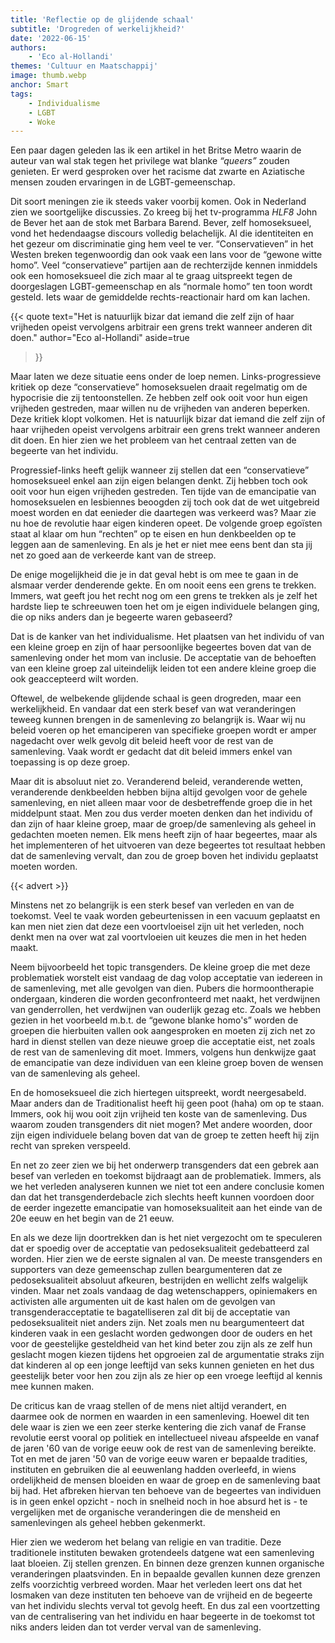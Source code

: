```yaml
---
title: 'Reflectie op de glijdende schaal'
subtitle: 'Drogreden of werkelijkheid?'
date: '2022-06-15'
authors:
    - 'Eco al-Hollandi'
themes: 'Cultuur en Maatschappij'
image: thumb.webp
anchor: Smart
tags:
    - Individualisme
    - LGBT
    - Woke
---
```


Een paar dagen geleden las ik een artikel in het Britse Metro waarin de auteur van wal stak tegen het privilege wat blanke _“queers”_ zouden genieten. Er werd gesproken over het racisme dat zwarte en Aziatische mensen zouden ervaringen in de LGBT-gemeenschap.

Dit soort meningen zie ik steeds vaker voorbij komen. Ook in Nederland zien we soortgelijke discussies. Zo kreeg bij het tv-programma _HLF8_ John de Bever het aan de stok met Barbara Barend. Bever, zelf homoseksueel, vond het hedendaagse discours volledig belachelijk. 
Al die identiteiten en het gezeur om discriminatie ging hem veel te ver. “Conservatieven” in het Westen breken tegenwoordig dan ook vaak een lans voor de “gewone witte homo”. Veel “conservatieve” partijen aan de rechterzijde kennen inmiddels ook een homoseksueel die zich maar al te graag uitspreekt tegen de doorgeslagen LGBT-gemeenschap en als “normale homo” ten toon wordt gesteld. Iets waar de gemiddelde rechts-reactionair hard om kan lachen.

{{< quote
	text="Het is natuurlijk bizar dat iemand die zelf zijn of haar vrijheden opeist vervolgens arbitrair een grens trekt wanneer anderen dit doen."
	author="Eco al-Hollandi"
	aside=true
>}}

Maar laten we deze situatie eens onder de loep nemen. Links-progressieve kritiek op deze “conservatieve” homoseksuelen draait regelmatig om de hypocrisie die zij tentoonstellen. Ze hebben zelf ook ooit voor hun eigen vrijheden gestreden, maar willen nu de vrijheden van anderen beperken. Deze kritiek klopt volkomen. Het is natuurlijk bizar dat iemand die zelf zijn of haar vrijheden opeist vervolgens arbitrair een grens trekt wanneer anderen dit doen. En hier zien we het probleem van het centraal zetten van de begeerte van het individu.

Progressief-links heeft gelijk wanneer zij stellen dat een “conservatieve” homoseksueel enkel aan zijn eigen belangen denkt. Zij hebben toch ook ooit voor hun eigen vrijheden gestreden. Ten tijde van de emancipatie van homoseksuelen en lesbiennes beoogden zij toch ook dat de wet uitgebreid moest worden en dat eenieder die daartegen was verkeerd was?
Maar zie nu hoe de revolutie haar eigen kinderen opeet. De volgende groep egoïsten staat al klaar om hun “rechten” op te eisen en hun denkbeelden op te leggen aan de samenleving. En als je het er niet mee eens bent dan sta jij net zo goed aan de verkeerde kant van de streep.

De enige mogelijkheid die je in dat geval hebt is om mee te gaan in de alsmaar verder denderende gekte. En om nooit eens een grens te trekken. Immers, wat geeft jou het recht nog om een grens te trekken als je zelf het hardste liep te schreeuwen toen het om je eigen individuele belangen ging, die op niks anders dan je begeerte waren gebaseerd?

Dat is de kanker van het individualisme. Het plaatsen van het individu of van een kleine groep en zijn of haar persoonlijke begeertes boven dat van de samenleving onder het mom van inclusie. De acceptatie van de behoeften van een kleine groep zal uiteindelijk leiden tot een andere kleine groep die ook geaccepteerd wilt worden. 

Oftewel, de welbekende glijdende schaal is geen drogreden, maar een werkelijkheid. En vandaar dat een sterk besef van wat veranderingen teweeg kunnen brengen in de samenleving zo belangrijk is. Waar wij nu beleid voeren op het emanciperen van specifieke groepen wordt er amper nagedacht over welk gevolg dit beleid heeft voor de rest van de samenleving. Vaak wordt er gedacht dat dit beleid immers enkel van toepassing is op deze groep.

Maar dit is absoluut niet zo. Veranderend beleid, veranderende wetten, veranderende denkbeelden hebben bijna altijd gevolgen voor de gehele samenleving, en niet alleen maar voor de desbetreffende groep die in het middelpunt staat. Men zou dus verder moeten denken dan het individu of dan zijn of haar kleine groep, maar de groep/de samenleving als geheel in gedachten moeten nemen. Elk mens heeft zijn of haar begeertes, maar als het implementeren of het uitvoeren van deze begeertes tot resultaat hebben dat de samenleving vervalt, dan zou de groep boven het individu geplaatst moeten worden.

{{< advert >}}

Minstens net zo belangrijk is een sterk besef van verleden en van de toekomst. Veel te vaak worden gebeurtenissen in een vacuum geplaatst en kan men niet zien dat deze een voortvloeisel zijn uit het verleden, noch denkt men na over wat zal voortvloeien uit keuzes die men in het heden maakt.

Neem bijvoorbeeld het topic transgenders. De kleine groep die met deze problematiek worstelt eist vandaag de dag volop acceptatie van iedereen in de samenleving, met alle gevolgen van dien. Pubers die hormoontherapie ondergaan, kinderen die worden geconfronteerd met naakt, het verdwijnen van genderrollen, het verdwijnen van ouderlijk gezag etc. Zoals we hebben gezien in het voorbeeld m.b.t.  de “gewone blanke homo's” worden de groepen die hierbuiten vallen ook aangesproken en moeten zij zich net zo hard in dienst stellen van deze nieuwe groep die acceptatie eist, net zoals de rest van de samenleving dit moet. Immers, volgens hun denkwijze gaat de emancipatie van deze individuen van een kleine groep boven de wensen van de samenleving als geheel.

En de homoseksueel die zich hiertegen uitspreekt, wordt neergesabeld. Maar anders dan de Traditionalist heeft hij geen poot (haha) om op te staan. Immers, ook hij wou ooit zijn vrijheid ten koste van de samenleving. Dus waarom zouden transgenders dit niet mogen? Met andere woorden, door zijn eigen individuele belang boven dat van de groep te zetten heeft hij zijn recht van spreken verspeeld.

En net zo zeer zien we bij het onderwerp transgenders dat een gebrek aan besef van verleden en toekomst bijdraagt aan de problematiek. Immers, als we het verleden analyseren kunnen we niet tot een andere conclusie komen dan dat het transgenderdebacle zich slechts heeft kunnen voordoen door de eerder ingezette emancipatie van homoseksualiteit aan het einde van de 20e eeuw en het begin van de 21 eeuw.

En als we deze lijn doortrekken dan is het niet vergezocht om te speculeren dat er spoedig over de acceptatie van pedoseksualiteit gedebatteerd zal worden. Hier zien we de eerste signalen al van. De meeste transgenders en supporters van deze gemeenschap zullen beargumenteren dat ze pedoseksualiteit absoluut afkeuren, bestrijden en wellicht zelfs walgelijk vinden. Maar net zoals vandaag de dag wetenschappers, opiniemakers en activisten alle argumenten uit de kast halen om de gevolgen van transgenderacceptatie te bagatelliseren zal dit bij de acceptatie van pedoseksualiteit niet anders zijn. Net zoals men nu beargumenteert dat kinderen vaak in een geslacht worden gedwongen door de ouders en het voor de geestelijke gesteldheid van het kind beter zou zijn als ze zelf hun geslacht mogen kiezen tijdens het opgroeien zal de argumentatie straks zijn dat kinderen al op een jonge leeftijd van seks kunnen genieten en het dus geestelijk beter voor hen zou zijn als ze hier op een vroege leeftijd al kennis mee kunnen maken.

De criticus kan de vraag stellen of de mens niet altijd verandert, en daarmee ook de normen en waarden in een samenleving. Hoewel dit ten dele waar is zien we een zeer sterke kentering die zich vanaf de Franse revolutie eerst vooral op politiek en intellectueel niveau afspeelde en vanaf de jaren '60 van de vorige eeuw ook de rest van de samenleving bereikte. Tot en met de jaren '50 van de vorige eeuw waren er bepaalde tradities, instituten en gebruiken die al eeuwenlang hadden overleefd, in wiens ordelijkheid de mensen bloeiden en waar de groep en de samenleving baat bij had. Het afbreken hiervan ten behoeve van de begeertes van individuen is in geen enkel opzicht - noch in snelheid noch in hoe absurd het is - te vergelijken met de organische veranderingen die de mensheid en samenlevingen als geheel hebben gekenmerkt.

Hier zien we wederom het belang van religie en van traditie. Deze traditionele instituten bewaken grotendeels datgene wat een samenleving laat bloeien. Zij stellen grenzen. En binnen deze grenzen kunnen organische veranderingen plaatsvinden. En in bepaalde gevallen kunnen deze grenzen zelfs voorzichtig verbreed worden. Maar het verleden leert ons dat het losmaken van deze instituten ten behoeve van de vrijheid en de begeerte van het individu slechts verval tot gevolg heeft. En dus zal een voortzetting van de centralisering van het individu en haar begeerte in de toekomst tot niks anders leiden dan tot verder verval van de samenleving.
